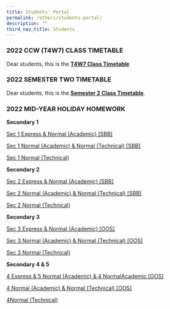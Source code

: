```yaml
---
title: Students' Portal
permalink: /others/students-portal/
description: ""
third_nav_title: Students
---
```

### 2022 CCW (T4W7) CLASS TIMETABLE

Dear students, this is the [**T4W7 Class Timetable**]()


### 2022 SEMESTER TWO TIMETABLE


Dear students, this is the **[Semester 2 Class Timetable](/files/Timetable%202022%20Sem%202_C5%20CLASSES.pdf)**.


### 2022 MID-YEAR HOLIDAY HOMEWORK


**Secondary 1**  

[Sec 1 Express & Normal (Academic) [SBB]](/files/2022%20TPSS%20Mid-Year%20Hol%20Homework%201E%20%201NASBB_FINAL.pdf)

[Sec 1 Normal (Academic) & Normal (Technical) [SBB]](/files/2022%20TPSS%20Mid-Year%20Hol%20Homework%201NA%20%201NT%20SBB_FINAL.pdf)

[Sec 1 Normal (Technical)](/files/2022%20TPSS%20Mid-Year%20Hol%20Homework%201NT%20SBB_FINAL.pdf)

**Secondary 2**

[Sec 2 Express & Normal (Academic) [SBB]](/files/2022%20TPSS%20Mid-Year%20Hol%20Homework%202E%20%202NASBB_FINAL.pdf)

[Sec 2 Normal (Academic) & Normal (Technical) [SBB]](/files/2022%20TPSS%20Mid-Year%20Hol%20Homework%202NA%20%202NT%20SBB_FINAL.pdf)

[Sec 2 Normal (Technical)](/files/2022%20TPSS%20Mid-Year%20Hol%20Homework%202NT%20SBB_FINAL.pdf)

**Secondary 3**

[Sec 3 Express & Normal (Academic) [OOS]](/files/2022%20TPSS%20Mid-Year%20Hol%20Homework%203E%20%203NAOOS_FINAL.pdf)

[Sec 3 Normal (Academic) & Normal (Technical) [OOS]](/files/2022%20TPSS%20Mid-Year%20Hol%20Homework%203NA%20%203NTOOS_FINAL.pdf)

[Sec 3 Normal (Technical)](/files/2022%20TPSS%20Mid-Year%20Hol%20Homework%203NT_FINAL.pdf)

**Secondary 4 & 5**

[4 Express & 5 Normal (Academic) & 4 NormalAcademic [OOS]](/files/2022%20TPSS%20Mid-Year%20Hol%20Homework%204E5N%20%204NAOOS_FINAL.pdf)

[4 Normal (Academic) & Normal (Technical) [OOS]](/files/2022%20TPSS%20Mid-Year%20Hol%20Homework%204NA%20%204NTOOS_FINAL.pdf)

[4Normal (Technical)](/files/2022%20TPSS%20Mid-Year%20Hol%20Homework%204NT_FINAL.pdf)